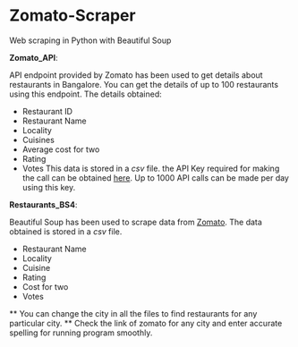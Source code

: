 # Zomato-Scraper
Web scraping in Python with Beautiful Soup



**Zomato_API**:

API endpoint provided by Zomato has been used to get details about restaurants in Bangalore. You can get the details of up to 100 restaurants using this endpoint. The details obtained:
* Restaurant ID
* Restaurant Name
* Locality
* Cuisines
* Average cost for two
* Rating
* Votes
This data is stored in a *csv* file. the API Key required for making the call can be obtained [here](https://developers.zomato.com/api). Up to 1000 API calls can be made per day using this key.




**Restaurants_BS4**:

Beautiful Soup has been used to scrape data from [Zomato](https://www.zomato.com/ahmedabad/restaurants). The data obtained is stored in a *csv* file.
* Restaurant Name
* Locality
* Cuisine
* Rating
* Cost for two
* Votes


** You can change the city in all the files to find restaurants for any particular city.
** Check the link of zomato for any city and enter accurate spelling for running program smoothly.